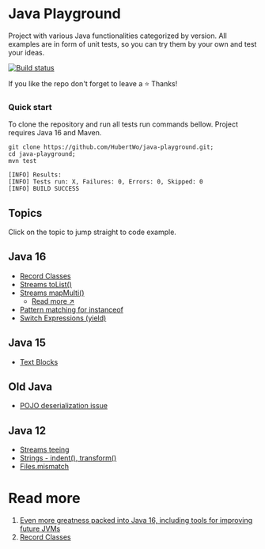 # Java Playground
Project with various Java functionalities categorized by version. 
All examples are in form of unit tests, so you can try them by your own and test your ideas. 

[![Build status](https://github.com/hubertwo/java-playground/actions/workflows/maven.yml/badge.svg)](https://github.com/HubertWo/java-playground/actions)

If you like the repo don't forget to leave a ⭐️ Thanks!

### Quick start
To clone the repository and run all tests run commands bellow.
Project requires Java 16 and Maven.
```shell
git clone https://github.com/HubertWo/java-playground.git;
cd java-playground;
mvn test
```
```shell
[INFO] Results:
[INFO] Tests run: X, Failures: 0, Errors: 0, Skipped: 0
[INFO] BUILD SUCCESS
```

## Topics
Click on the topic to jump straight to code example.

## Java 16 
 - [Record Classes](src/test/java/com/github/hubertwo/playground/java16/record/VehicleTest.java)
 - [Streams toList()](src/test/java/com/github/hubertwo/playground/java16/streams/StreamTest.java)
 - [Streams mapMulti()](src/test/java/com/github/hubertwo/playground/java16/streams/StreamTest.java)
   - [Read more ↗](https://nipafx.dev/java-16-stream-mapmulti/)
 - [Pattern matching for instanceof](src/test/java/com/github/hubertwo/playground/java16/instance/InstanceOfTest.java)
 - [Switch Expressions (yield)](src/test/java/com/github/hubertwo/playground/java16/swtichexpression/SwitchExpressionTest.java)

## Java 15
 - [Text Blocks](src/test/java/com/github/hubertwo/playground/java15/string/TextBlocksTest.java)
## Old Java
 - [POJO deserialization issue](src/test/java/com/github/hubertwo/playground/javaold/serialization/SerializationTest.java)

## Java 12
- [Streams teeing](src/test/java/com/github/hubertwo/playground/java12/streams/StreamTest.java)
- [Strings - indent(), transform()](src/test/java/com/github/hubertwo/playground/java12/string/StringTest.java)
- [Files.mismatch](src/test/java/com/github/hubertwo/playground/java12/files/FilesTests.java)


# Read more
1. [Even more greatness packed into Java 16, including tools for improving future JVMs](https://blogs.oracle.com/javamagazine/java-champion-more-favorite-java16-features)
2. [Record Classes](https://docs.oracle.com/en/java/javase/16/language/records.html)